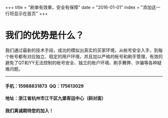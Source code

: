 +++
title = "刷单有效果，安全有保障"
date = "2016-01-01"
index = "添加这一行将显示在首页"
+++

# 我们的优势是什么？

我们通过最新的技术手段，成功的模拟出真实的买家环境，从帐号安全入手，到每个帐号都有对应独立、稳定的用户环境，并且加以严格的帐号和刷手管理，有效的避免了QT和YY无法控制的帐号安全、独立的账户环境、刷手舞弊、诈骗等各种疑难问题。

***

#### 手机：15988831873&nbsp;&nbsp;QQ：175613029

#### 地址：浙江省杭州市江干区九堡客运中心（斜对面）

#### 我们真诚期待您的加入！